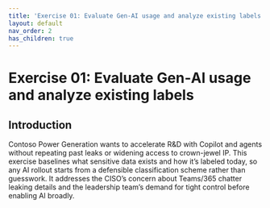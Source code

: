 ```yaml
---
title: 'Exercise 01: Evaluate Gen‑AI usage and analyze existing labels'
layout: default
nav_order: 2
has_children: true
---
```


# Exercise 01: Evaluate Gen‑AI usage and analyze existing labels

## Introduction
Contoso Power Generation wants to accelerate R&D with Copilot and agents without repeating past leaks or widening access to crown-jewel IP. This exercise baselines what sensitive data exists and how it’s labeled today, so any AI rollout starts from a defensible classification scheme rather than guesswork. It addresses the CISO’s concern about Teams/365 chatter leaking details and the leadership team’s demand for tight control before enabling AI broadly.
